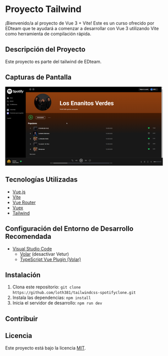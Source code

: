 # Proyecto Tailwind

¡Bienvenido/a al proyecto de Vue 3 + Vite! Este es un curso ofrecido por EDteam que te ayudará a comenzar a desarrollar con Vue 3 utilizando Vite como herramienta de compilación rápida.

## Descripción del Proyecto

Este proyecto es parte del tailwind de EDteam.

## Capturas de Pantalla
![Captura de pantalla 1](/src/assets/pagina.png)

## Tecnologías Utilizadas

- [Vue.js](https://vuejs.org/)
- [Vite](https://vitejs.dev/)
- [Vue Router](https://router.vuejs.org/)
- [Vuex](https://vuex.vuejs.org/)
- [Tailwind](https://tailwindcss.com)

## Configuración del Entorno de Desarrollo Recomendada

- [Visual Studio Code](https://code.visualstudio.com/)
  - [Volar](https://marketplace.visualstudio.com/items?itemName=Vue.volar) (desactivar Vetur)
  - [TypeScript Vue Plugin (Volar)](https://marketplace.visualstudio.com/items?itemName=Vue.vscode-typescript-vue-plugin)

## Instalación
 
1. Clona este repositorio: `git clone https://github.com/loth381/tailwindcss-spotifyclone.git`
2. Instala las dependencias: `npm install`
3. Inicia el servidor de desarrollo: `npm run dev`

## Contribuir



## Licencia

Este proyecto está bajo la licencia [MIT](LICENSE).
